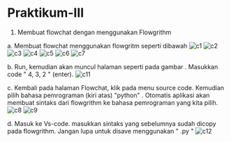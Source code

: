 # Praktikum-III
1.  Membuat flowchat dengan menggunakan Flowgrithm
  
  a. Membuat flowchat menggunakan flowgritm seperti dibawah
    ![c1](https://user-images.githubusercontent.com/92987122/139168233-db471d56-062a-4b6e-b2c4-37edf55a6c61.png)
    ![c2](https://user-images.githubusercontent.com/92987122/139168250-1105281f-2fad-4490-b3f2-28455f42700a.png)
    ![c3](https://user-images.githubusercontent.com/92987122/139168264-57045aca-1518-47bb-9d1a-9e15ecd54f56.png)
    ![c4](https://user-images.githubusercontent.com/92987122/139168275-01b60f94-bd20-4f2f-8213-b75ea5ca3a34.png)
    ![c5](https://user-images.githubusercontent.com/92987122/139168291-c4acb0d0-c4b8-403e-ae7a-6dc46e48ece7.png)
    ![c6](https://user-images.githubusercontent.com/92987122/139168308-cbcd2e1c-da46-4561-89b5-22c0724ffdf5.png)
    ![c7](https://user-images.githubusercontent.com/92987122/139168675-0deb1a53-d824-4cf0-aa7d-ef19f3daed07.png)



   b. Run, kemudian akan muncul halaman seperti pada gambar . Masukkan code " 4, 3, 2 " (enter).
    ![c11](https://user-images.githubusercontent.com/92987122/139166574-20c6d3e4-7fbf-4b0c-8b2b-8105a8936eaa.png)
    
   c. Kembali pada halaman Flowchat, klik pada menu source code. Kemudian pilih bahasa pemrograman (kiri atas) "python" .
      Otomatis aplikasi akan membuat sintaks dari flowgrithm ke bahasa pemrograman yang kita pilih.
     ![c8](https://user-images.githubusercontent.com/92987122/139166760-6080b253-f904-4cea-8b64-0daf61805b46.png)
     ![c9](https://user-images.githubusercontent.com/92987122/139166779-46b9e5db-ea37-4d4d-a244-7d1c55c03018.png)

   d. Masuk ke Vs-code. masukkan sintaks yang sebelumnya sudah dicopy pada flowgrithm. Jangan lupa untuk disave menggunakan " .py "
     ![c12](https://user-images.githubusercontent.com/92987122/139167273-8467dd51-2ac0-44c2-b66f-b5423595229a.png)


